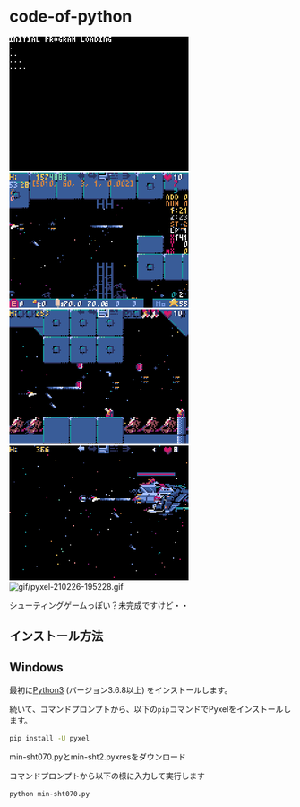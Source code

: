 # code-of-python
![gif/pyxel-210222-065611.gif](gif/pyxel-210222-065611.gif)
![gif/pyxel-210222-065611.gif](gif/pyxel-210222-065917.gif)
![gif/pyxel-210226-194506.gif](gif/pyxel-210226-194506.gif)
![gif/pyxel-210226-194639.gif](gif/pyxel-210226-194639.gif)
![gif/pyxel-210226-195228.gif](gif/pyxel-210226-195228.gif)

シューティングゲームっぽい？未完成ですけど・・

## インストール方法
## Windows



最初に[Python3](https://www.python.org/) (バージョン3.6.8以上) をインストールします。

続いて、コマンドプロンプトから、以下の`pip`コマンドでPyxelをインストールします。

```sh
pip install -U pyxel
```
min-sht070.pyとmin-sht2.pyxresをダウンロード

コマンドプロンプトから以下の様に入力して実行します

```sh
python min-sht070.py
```

